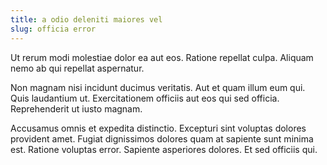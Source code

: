 ```yaml
---
title: a odio deleniti maiores vel
slug: officia error
---
```


Ut rerum modi molestiae dolor ea aut eos. Ratione repellat culpa. Aliquam nemo ab qui repellat aspernatur.

Non magnam nisi incidunt ducimus veritatis. Aut et quam illum eum qui. Quis laudantium ut. Exercitationem officiis aut eos qui sed officia. Reprehenderit ut iusto magnam.

Accusamus omnis et expedita distinctio. Excepturi sint voluptas dolores provident amet. Fugiat dignissimos dolores quam at sapiente sunt minima est. Ratione voluptas error. Sapiente asperiores dolores. Et sed officiis qui.
